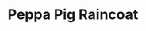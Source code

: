 ---
title: Peppa Pig Raincoat
layout: post
link: https://amzn.to/3JATGKS
review: peppa pig loves muddy puddles. not rain. 
---
